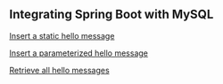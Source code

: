 ## Integrating Spring Boot with MySQL

[Insert a static hello message](http://cs5200spring2018nair-env.us-east-2.elasticbeanstalk.com/api/hello/insert)

[Insert a parameterized hello message](http://cs5200spring2018nair-env.us-east-2.elasticbeanstalk.com/api/hello/insert/Hello)

[Retrieve all hello messages](http://cs5200spring2018nair-env.us-east-2.elasticbeanstalk.com/api/hello/select/all)